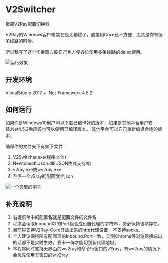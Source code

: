 # V2Switcher
极简V2Ray配置切换器

V2Ray的Windows客户端实在是太糟糕了，直接用Core还不方便，尤其是你有很多线路的时候。

所以我写了这个切换器方便自己也方便各位使用多条线路的dalao使用。

![运行效果](https://i.loli.net/2017/11/12/5a07f18482120.jpg)

## 开发环境
VisualStudio 2017 + .Net Framework 4.5.2

## 如何运行
如果你是Windows10用户可以下载已编译好的版本，如果是其他平台用户安装.Net4.5.2后应该也可以使用已编译版本。
其他平台可以自己重新编译合适的版本。

确保你的文件夹下有如下文件：
1. V2Switcher.exe(程序本体)
2. Newtonsoft.Json.dll(JSON格式支持库)
3. v2ray.exe或wv2ray.exe
4. 至少一个v2ray的配置文件json

![一个典型的例子](https://i.loli.net/2017/11/12/5a07f31c3a0fc.jpg)

## 补充说明
1. 右键菜单中的配置名就是配置文件的文件名
2. 程序会读取Inbound中的Port组合成设置代理的字符串，务必保持该项存在。
3. 目前只支持V2Ray-Core开放出来的http代理设置，不支持socks。
4. 个人建议保持所有配置项的Inbound.Port一致，实测Chrome等浏览器换端口的话都不是实时生效，要卡一阵才能切到新代理地址。
5. 本程序同时支持无界面的wv2ray和命令行窗口的v2ray，有wv2ray的情况下会优先使用无窗口的wv2ray

